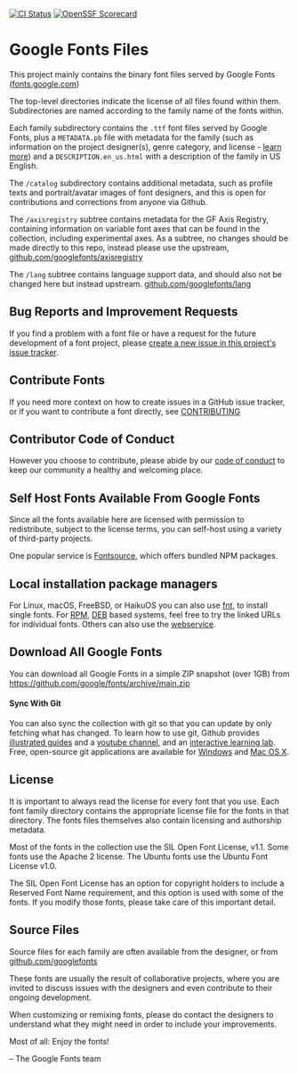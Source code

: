 [![CI Status](https://github.com/google/fonts/workflows/Continuous%20Test/badge.svg?branch=main)](https://github.com/google/fonts/actions/workflows/ci.yml?query=workflow%3ATest+branch%3Amain)
[![OpenSSF Scorecard](https://api.securityscorecards.dev/projects/github.com/{owner}/{repo}/badge)](https://api.securityscorecards.dev/projects/github.com/{owner}/{repo})


# Google Fonts Files

This project mainly contains the binary font files served by Google Fonts ([fonts.google.com](https://fonts.google.com))

The top-level directories indicate the license of all files found within them.
Subdirectories are named according to the family name of the fonts within.

Each family subdirectory contains the `.ttf` font files served by Google Fonts, plus a `METADATA.pb` file with metadata for the family (such as information on the project designer(s), genre category, and license - [learn more](https://github.com/googlefonts/gf-docs/tree/master/METADATA)) and a `DESCRIPTION.en_us.html` with a description of the family in US English.

The `/catalog` subdirectory contains additional metadata, such as profile texts and portrait/avatar images of font designers, and this is open for contributions and corrections from anyone via Github.

The `/axisregistry` subtree contains metadata for the GF Axis Registry, containing information on variable font axes that can be found in the collection, including experimental axes.
As a subtree, no changes should be made directly to this repo, instead please use the upstream, [github.com/googlefonts/axisregistry](http://github.com/googlefonts/axisregistry)

The `/lang` subtree contains language support data, and should also not be changed here but instead upstream.
[github.com/googlefonts/lang](https://github.com/googlefonts/lang)

## Bug Reports and Improvement Requests

If you find a problem with a font file or have a request for the future development of a font project, please [create a new issue in this project's issue tracker](https://github.com/google/fonts/issues).

## Contribute Fonts

If you need more context on how to create issues in a GitHub issue tracker, or if you want to contribute a font directly, see [CONTRIBUTING](https://github.com/google/fonts/blob/main/CONTRIBUTING.md)

## Contributor Code of Conduct

However you choose to contribute, please abide by our [code of conduct](CODE_OF_CONDUCT.md) to keep our community a healthy and welcoming place.

## Self Host Fonts Available From Google Fonts

Since all the fonts available here are licensed with permission to redistribute, subject to the license terms, you can self-host using a variety of third-party projects.

One popular service is [Fontsource](https://github.com/fontsource/fontsource), which offers bundled NPM packages.

## Local installation package managers

For Linux, macOS, FreeBSD, or HaikuOS you can also use [fnt](https://github.com/alexmyczko/fnt), to install single fonts. For [RPM](http://bootes.ethz.ch/fonts/rpm/), [DEB](http://bootes.ethz.ch/fonts/deb/) based systems, feel free to try the linked URLs for individual fonts. Others can also use the [webservice](http://bootes.ethz.ch/fonts/).

## Download All Google Fonts

You can download all Google Fonts in a simple ZIP snapshot (over 1GB) from <https://github.com/google/fonts/archive/main.zip>

#### Sync With Git

You can also sync the collection with git so that you can update by only fetching what has changed. To learn how to use git, Github provides [illustrated guides](https://guides.github.com) and a [youtube channel](https://www.youtube.com/user/GitHubGuides), and an [interactive learning lab](https://lab.github.com).
Free, open-source git applications are available for [Windows](https://git-scm.com/download/gui/windows) and [Mac OS X](https://git-scm.com/download/gui/mac).

## License

It is important to always read the license for every font that you use.
Each font family directory contains the appropriate license file for the fonts in that directory.
The fonts files themselves also contain licensing and authorship metadata.

Most of the fonts in the collection use the SIL Open Font License, v1.1.
Some fonts use the Apache 2 license.
The Ubuntu fonts use the Ubuntu Font License v1.0.

The SIL Open Font License has an option for copyright holders to include a Reserved Font Name requirement, and this option is used with some of the fonts.
If you modify those fonts, please take care of this important detail.

## Source Files

Source files for each family are often available from the designer, or from [github.com/googlefonts](https://github.com/googlefonts)

These fonts are usually the result of collaborative projects, where you are invited to discuss issues with the designers and even contribute to their ongoing development.

When customizing or remixing fonts, please do contact the designers to understand what they might need in order to include your improvements.

Most of all: Enjoy the fonts!

– The Google Fonts team
